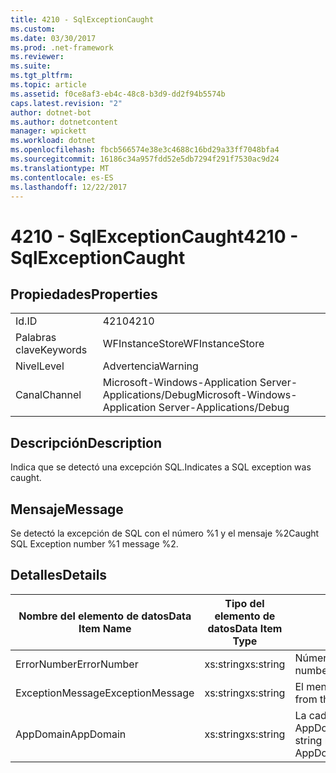 ```yaml
---
title: 4210 - SqlExceptionCaught
ms.custom: 
ms.date: 03/30/2017
ms.prod: .net-framework
ms.reviewer: 
ms.suite: 
ms.tgt_pltfrm: 
ms.topic: article
ms.assetid: f0ce8af3-eb4c-48c8-b3d9-dd2f94b5574b
caps.latest.revision: "2"
author: dotnet-bot
ms.author: dotnetcontent
manager: wpickett
ms.workload: dotnet
ms.openlocfilehash: fbcb566574e38e3c4688c16bd29a33ff7048bfa4
ms.sourcegitcommit: 16186c34a957fdd52e5db7294f291f7530ac9d24
ms.translationtype: MT
ms.contentlocale: es-ES
ms.lasthandoff: 12/22/2017
---
```

# <a name="4210---sqlexceptioncaught"></a><span data-ttu-id="b1ca3-102">4210 - SqlExceptionCaught</span><span class="sxs-lookup"><span data-stu-id="b1ca3-102">4210 - SqlExceptionCaught</span></span>
## <a name="properties"></a><span data-ttu-id="b1ca3-103">Propiedades</span><span class="sxs-lookup"><span data-stu-id="b1ca3-103">Properties</span></span>  
  
|||  
|-|-|  
|<span data-ttu-id="b1ca3-104">Id.</span><span class="sxs-lookup"><span data-stu-id="b1ca3-104">ID</span></span>|<span data-ttu-id="b1ca3-105">4210</span><span class="sxs-lookup"><span data-stu-id="b1ca3-105">4210</span></span>|  
|<span data-ttu-id="b1ca3-106">Palabras clave</span><span class="sxs-lookup"><span data-stu-id="b1ca3-106">Keywords</span></span>|<span data-ttu-id="b1ca3-107">WFInstanceStore</span><span class="sxs-lookup"><span data-stu-id="b1ca3-107">WFInstanceStore</span></span>|  
|<span data-ttu-id="b1ca3-108">Nivel</span><span class="sxs-lookup"><span data-stu-id="b1ca3-108">Level</span></span>|<span data-ttu-id="b1ca3-109">Advertencia</span><span class="sxs-lookup"><span data-stu-id="b1ca3-109">Warning</span></span>|  
|<span data-ttu-id="b1ca3-110">Canal</span><span class="sxs-lookup"><span data-stu-id="b1ca3-110">Channel</span></span>|<span data-ttu-id="b1ca3-111">Microsoft-Windows-Application Server-Applications/Debug</span><span class="sxs-lookup"><span data-stu-id="b1ca3-111">Microsoft-Windows-Application Server-Applications/Debug</span></span>|  
  
## <a name="description"></a><span data-ttu-id="b1ca3-112">Descripción</span><span class="sxs-lookup"><span data-stu-id="b1ca3-112">Description</span></span>  
 <span data-ttu-id="b1ca3-113">Indica que se detectó una excepción SQL.</span><span class="sxs-lookup"><span data-stu-id="b1ca3-113">Indicates a SQL exception was caught.</span></span>  
  
## <a name="message"></a><span data-ttu-id="b1ca3-114">Mensaje</span><span class="sxs-lookup"><span data-stu-id="b1ca3-114">Message</span></span>  
 <span data-ttu-id="b1ca3-115">Se detectó la excepción de SQL con el número %1 y el mensaje %2</span><span class="sxs-lookup"><span data-stu-id="b1ca3-115">Caught SQL Exception number %1 message %2.</span></span>  
  
## <a name="details"></a><span data-ttu-id="b1ca3-116">Detalles</span><span class="sxs-lookup"><span data-stu-id="b1ca3-116">Details</span></span>  
  
|<span data-ttu-id="b1ca3-117">Nombre del elemento de datos</span><span class="sxs-lookup"><span data-stu-id="b1ca3-117">Data Item Name</span></span>|<span data-ttu-id="b1ca3-118">Tipo del elemento de datos</span><span class="sxs-lookup"><span data-stu-id="b1ca3-118">Data Item Type</span></span>|<span data-ttu-id="b1ca3-119">Descripción</span><span class="sxs-lookup"><span data-stu-id="b1ca3-119">Description</span></span>|  
|--------------------|--------------------|-----------------|  
|<span data-ttu-id="b1ca3-120">ErrorNumber</span><span class="sxs-lookup"><span data-stu-id="b1ca3-120">ErrorNumber</span></span>|<span data-ttu-id="b1ca3-121">xs:string</span><span class="sxs-lookup"><span data-stu-id="b1ca3-121">xs:string</span></span>|<span data-ttu-id="b1ca3-122">Número del error de SQL.</span><span class="sxs-lookup"><span data-stu-id="b1ca3-122">The SQL error number.</span></span>|  
|<span data-ttu-id="b1ca3-123">ExceptionMessage</span><span class="sxs-lookup"><span data-stu-id="b1ca3-123">ExceptionMessage</span></span>|<span data-ttu-id="b1ca3-124">xs:string</span><span class="sxs-lookup"><span data-stu-id="b1ca3-124">xs:string</span></span>|<span data-ttu-id="b1ca3-125">El mensaje de la excepción SQL.</span><span class="sxs-lookup"><span data-stu-id="b1ca3-125">The message from the SQL exception.</span></span>|  
|<span data-ttu-id="b1ca3-126">AppDomain</span><span class="sxs-lookup"><span data-stu-id="b1ca3-126">AppDomain</span></span>|<span data-ttu-id="b1ca3-127">xs:string</span><span class="sxs-lookup"><span data-stu-id="b1ca3-127">xs:string</span></span>|<span data-ttu-id="b1ca3-128">La cadena devuelta por AppDomain.CurrentDomain.FriendlyName.</span><span class="sxs-lookup"><span data-stu-id="b1ca3-128">The string returned by AppDomain.CurrentDomain.FriendlyName.</span></span>|
